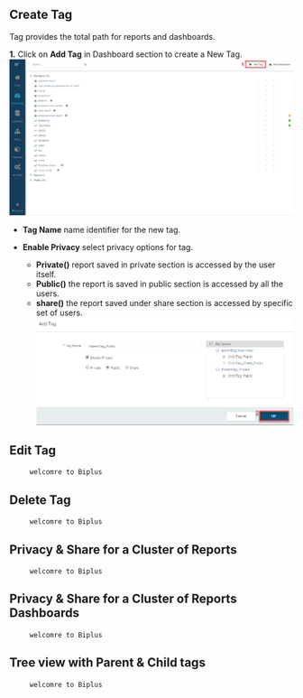 ## Create Tag

Tag provides the total path for reports and dashboards.

**1.** Click on **Add Tag** in Dashboard section to create a New Tag.
![enter image description here](https://raw.githubusercontent.com/sv18042016/fp1/457c21c373c4db9d2f1ae47344146723ffe79d2d/images/add_tag.png)

- **Tag Name** name identifier for the new tag.

- **Enable Privacy** select privacy options for tag. 

  -   **Private()** report saved in private section is accessed by the user itself.
  -    **Public()** the report is saved in public section is accessed by all the users.
  -  **share()** the report saved under share section is accessed by specific set of users.
![enter image description here](https://raw.githubusercontent.com/sv18042016/fp1/457c21c373c4db9d2f1ae47344146723ffe79d2d/images/tag_2.png)
## Edit Tag

         welcomre to Biplus

## Delete Tag
 
         welcomre to Biplus

## Privacy & Share for a Cluster of Reports

         welcomre to Biplus

## Privacy & Share for a Cluster of Reports Dashboards

         welcomre to Biplus

## Tree view with Parent & Child tags

         welcomre to Biplus

<!--stackedit_data:
eyJoaXN0b3J5IjpbMTM5NjQ5OTcyOV19
-->